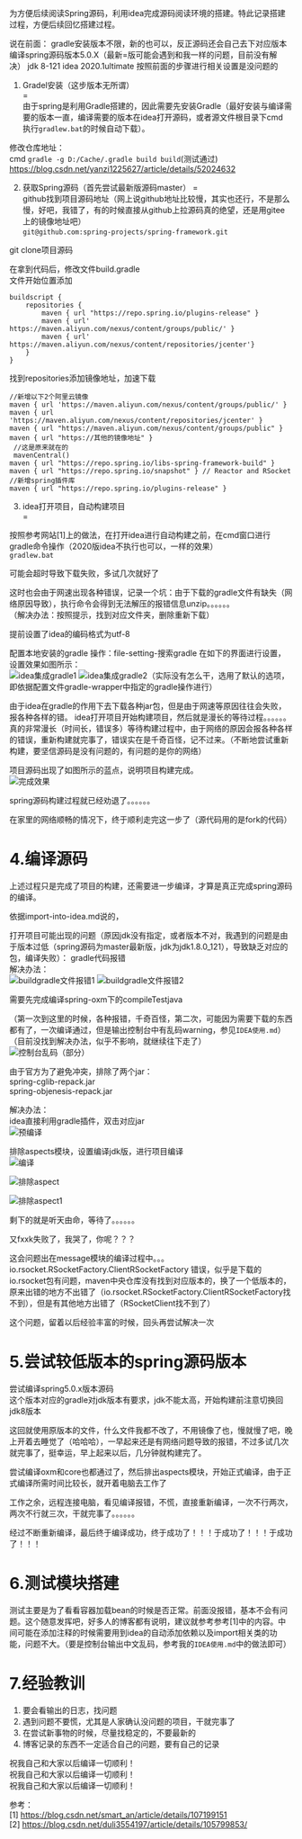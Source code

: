 为方便后续阅读Spring源码，利用idea完成源码阅读环境的搭建。特此记录搭建过程，方便后续回忆搭建过程。

说在前面：
gradle安装版本不限，新的也可以，反正源码还会自己去下对应版本  
编译spring源码版本5.0.X（最新=版可能会遇到和我一样的问题，目前没有解决）
jdk 8-121
idea 2020.1ultimate
按照前面的步骤进行相关设置是没问题的

1. Gradel安装（这步版本无所谓）  
=  
由于spring是利用Gradle搭建的，因此需要先安装Gradle（最好安装与编译需要的版本一直，编译需要的版本在idea打开源码，或者源文件根目录下cmd 执行`gradlew.bat`的时候自动下载）。

修改仓库地址：  
cmd `gradle -g D:/Cache/.gradle build build`(测试通过)
https://blog.csdn.net/yanzi1225627/article/details/52024632

2. 获取Spring源码（首先尝试最新版源码master）
=  
github找到项目源码地址（网上说github地址比较慢，其实也还行，不是那么慢，好吧，我错了，有的时候直接从github上拉源码真的绝望，还是用gitee上的镜像地址吧）  
`git@github.com:spring-projects/spring-framework.git`  

git clone项目源码

在拿到代码后，修改文件build.gradle  
文件开始位置添加
```
buildscript {
	repositories {
		maven { url "https://repo.spring.io/plugins-release" }
        maven { url' https://maven.aliyun.com/nexus/content/groups/public/' }
        maven { url' https://maven.aliyun.com/nexus/content/repositories/jcenter'}
	}
}
```  
找到repositories添加镜像地址，加速下载
```
//新增以下2个阿里云镜像
maven { url 'https://maven.aliyun.com/nexus/content/groups/public/' }
maven { url 'https://maven.aliyun.com/nexus/content/repositories/jcenter' }
maven { url "https://maven.aliyun.com/nexus/content/groups/public" }
maven { url "https://其他的镜像地址" }
 //这是原来就在的
 mavenCentral()
maven { url "https://repo.spring.io/libs-spring-framework-build" }
maven { url "https://repo.spring.io/snapshot" } // Reactor and RSocket
//新增spring插件库
maven { url "https://repo.spring.io/plugins-release" }
```  

3. idea打开项目，自动构建项目  
=

按照参考网站[1]上的做法，在打开idea进行自动构建之前，在cmd窗口进行gradle命令操作（2020版idea不执行也可以，一样的效果）  
`gradlew.bat`  

可能会超时导致下载失败，多试几次就好了  

这时也会由于网速出现各种错误，记录一个坑：由于下载的gradle文件有缺失（网络原因导致），执行命令会得到无法解压的报错信息unzip。。。。。。  
（解决办法：按照提示，找到对应文件夹，删除重新下载）  



提前设置了idea的编码格式为utf-8

配置本地安装的gradle
操作：file-setting-搜索gradle
在如下的界面进行设置，设置效果如图所示：  
![idea集成gradle1](./image/gradle/idea集成gradle0.png "idea集成gradle1")
![idea集成gradle2](./image/gradle/idea集成gradle.png "idea集成gradle2")（实际没有怎么干，选用了默认的选项，即依据配置文件gradle-wrapper中指定的gradle操作进行）


由于idea在gradle的作用下去下载各种jar包，但是由于网速等原因往往会失败，报各种各样的错。  idea打开项目开始构建项目，然后就是漫长的等待过程。。。。。。真的非常漫长（时间长，错误多）等待构建过程中，由于网络的原因会报各种各样的错误，重新构建就完事了，错误实在是千奇百怪，记不过来。（不断地尝试重新构建，要坚信源码是没有问题的，有问题的是你的网络）   


项目源码出现了如图所示的蓝点，说明项目构建完成。  
![完成效果](./image/gradle/完成效果.png "完成效果")

spring源码构建过程就已经劝退了。。。。。。

在家里的网络顺畅的情况下，终于顺利走完这一步了（源代码用的是fork的代码）

4.编译源码  
=
上述过程只是完成了项目的构建，还需要进一步编译，才算是真正完成spring源码的编译。  


依据import-into-idea.md说的，

打开项目可能出现的问题（原因jdk没有指定，或者版本不对，我遇到的问题是由于版本过低（spring源码为master最新版，jdk为jdk1.8.0_121），导致缺乏对应的包，编译失败）：
gradle代码报错  
解决办法：  
![buildgradle文件报错1](./image/gradle/buildgradle文件报错解决1.png "buildgradle文件报错")
![buildgradle文件报错2](./image/gradle/buildgradle文件报错解决2.png "buildgradle文件报错")


需要先完成编译spring-oxm下的compileTestjava  

（第一次到这里的时候，各种报错，千奇百怪，第二次，可能因为需要下载的东西都有了，一次编译通过，但是输出控制台中有乱码warning，参见`IDEA使用.md`）（目前没找到解决办法，似乎不影响，就继续往下走了）  
![控制台乱码（部分）](image\gradle\控制台乱码解决办法.png "控制台乱码（部分）")

由于官方为了避免冲突，排除了两个jar：  
spring-cglib-repack.jar  
spring-objenesis-repack.jar  

解决办法：  
idea直接利用gradle插件，双击对应jar    
![预编译](image\gradle\预编译.png "预编译")  

排除aspects模块，设置编译jdk版，进行项目编译  
![编译](image\gradle\编译spring项目.png "编译")  

![排除aspect](image\gradle\右键-选择unload.png "排除aspect")   

![排除aspect1](image\gradle\右键-ignore.png "排除aspect1")   

剩下的就是听天由命，等待了。。。。。。  

又fxxk失败了，我哭了，你呢？？？

这会问题出在message模块的编译过程中。。。  
io.rsocket.RSocketFactory.ClientRSocketFactory 错误，似乎是下载的io.rsocket包有问题，maven中央仓库没有找到对应版本的，换了一个低版本的，原来出错的地方不出错了（io.rsocket.RSocketFactory.ClientRSocketFactory找不到），但是有其他地方出错了（RSocketClient找不到了）

这个问题，留着以后经验丰富的时候，回头再尝试解决一次

5.尝试较低版本的spring源码版本
=
尝试编译spring5.0.x版本源码    
这个版本对应的gradle对jdk版本有要求，jdk不能太高，开始构建前注意切换回jdk8版本  

这回就使用原版本的文件，什么文件我都不改了，不用镜像了也，慢就慢了吧，晚上开着去睡觉了（哈哈哈），一早起来还是有网络问题导致的报错，不过多试几次就完事了，挺幸运，早上起来以后，几分钟就构建完了。

尝试编译oxm和core也都通过了，然后排出aspects模块，开始正式编译，由于正式编译所需时间比较长，就开着电脑去工作了

工作之余，远程连接电脑，看见编译报错，不慌，直接重新编译，一次不行两次，两次不行就三次，干就完事了。。。。。。  

经过不断重新编译，最后终于编译成功，终于成功了！！！于成功了！！！于成功了！！！

6.测试模块搭建
=  
测试主要是为了看看容器加载bean的时候是否正常。前面没报错，基本不会有问题。这个随意发挥吧，好多人的博客都有说明，建议就参考参考\[1\]中的内容。中间可能在添加注释的时候需要用到idea的自动添加依赖以及import相关类的功能，问题不大。（要是控制台输出中文乱码，参考我的`IDEA使用.md`中的做法即可）


7.经验教训
=
1. 要会看输出的日志，找问题
2. 遇到问题不要慌，尤其是人家确认没问题的项目，干就完事了
3. 在尝试新事物的时候，尽量找稳定的，不要最新的
4. 博客记录的东西不一定适合自己的问题，要有自己的记录

祝我自己和大家以后编译一切顺利！  
祝我自己和大家以后编译一切顺利！  
祝我自己和大家以后编译一切顺利！  

参考：  
[1] https://blog.csdn.net/smart_an/article/details/107199151  
[2] https://blog.csdn.net/duli3554197/article/details/105799853/